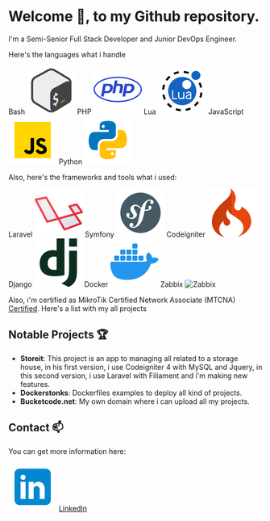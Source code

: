 # Welcome 👋, to my Github repository.

I'm a Semi-Senior Full Stack Developer and Junior DevOps Engineer.

Here's the languages what i handle

Bash ![Bash](assets/icons8-bash-96.png) PHP ![PHP](assets/icons8-php-96.png) Lua ![Lua](assets/icons8-lua-language-96.png) JavaScript ![JavaScript](assets/icons8-javascript-96.png) Python ![Python](assets/icons8-python-96.png)

Also, here's the frameworks and tools what i used:

Laravel ![Laravel](assets/icons8-laravel-96.png) Symfony ![Symfony](assets/icons8-symfony-96.png) Codeigniter ![CodeIgniter](assets/icons8-codeigniter-is-an-open-source-software-rapid-development-web-framework-96.png) Django ![Django](assets/icons8-django-a-high-level-python-web-framework-that-encourages-rapid-development-96.png) Docker ![Docker](assets/icons8-docker-96.png) Zabbix ![Zabbix](https://assets.zabbix.com/img/logo/zabbix_logo_313x82.png)

Also, i'm certified as MikroTik Certified Network Associate (MTCNA) [Certified](https://mikrotik.com/training/certificates/b215442cd1a68367a339).
Here's a list with my all projects

## Notable Projects 🏆

- **Storeit**: This project is an app to managing all related to a storage house, in his first version, i use Codeigniter 4 with MySQL and Jquery, in this second version, i use Laravel with Filiament and i'm making new features.
- **Dockerstonks**: Dockerfiles examples to deploy all kind of projects.
- **Bucketcode.net**: My own domain where i can upload all my projects.

## Contact 📫

You can get more information here:

![LinkedIn](assets/icons8-linkedin-96.png)
[LinkedIn](https://www.linkedin.com/in/buseche/)



